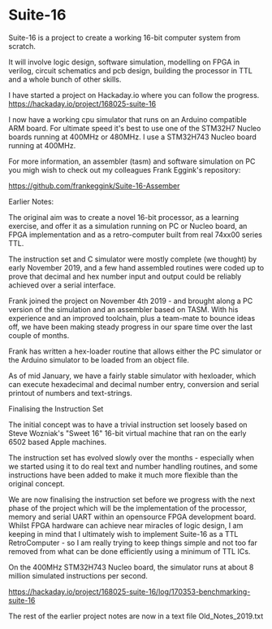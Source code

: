 # Suite-16

Suite-16 is a project to create a working 16-bit computer system from scratch.

It will involve logic design, software simulation, modelling on FPGA in verilog, circuit schematics and pcb design, building the processor in TTL and a whole bunch of other skills.

I have started a project on Hackaday.io where you can follow the progress.  https://hackaday.io/project/168025-suite-16

I now have a working cpu simulator that runs on an Arduino compatible ARM board. For ultimate speed it's best to use one of the STM32H7 Nucleo boards running at 400MHz or 480MHz.  I use a STM32H743 Nucleo board running at 400MHz.

For more information, an assembler (tasm) and software simulation on PC you migh wish to check out my colleagues Frank Eggink's repository:

https://github.com/frankeggink/Suite-16-Assember


Earlier Notes:

The original aim was to create a novel 16-bit processor, as a learning exercise, and offer it as a simulation running on PC or Nucleo board, an FPGA implementation and as a retro-computer built from real 74xx00 series TTL.

The instruction set and C simulator were mostly complete (we thought) by early November 2019, and a few hand assembled routines were coded up to prove that decimal and hex number input and output could be reliably achieved over a serial interface.

Frank joined the project on November 4th 2019 - and brought along a PC version of the  simulation and an assembler based on TASM.  With his experience and an improved toolchain, plus a team-mate to bounce ideas off, we have been making steady progress in our spare time over the last couple of months.

Frank has written a hex-loader routine that allows either the PC simulator or the Arduino simulator to be loaded from an object file.

As of mid January, we have a fairly stable simulator with hexloader, which can execute hexadecimal and decimal number entry, conversion and serial printout of numbers and text-strings.

Finalising the Instruction Set

The initial concept was to have a trivial instruction set loosely based on Steve Wozniak's "Sweet 16" 16-bit virtual machine that ran on the early 6502 based Apple machines.

The instruction set has evolved slowly over the months - especially when we started using it to do real text and number handling routines, and some instructions have been added to make it much more flexible than the original concept.

We are now finalising the instruction set before we progress with the next phase of the project which will be the implementation of the processor, memory and serial UART within an opensource FPGA development board. Whilst FPGA hardware can achieve near miracles of logic design, I am keeping in mind that I ultimately wish to implement Suite-16 as a TTL RetroComputer - so I am really trying to keep things simple and not too far removed from what can be done efficiently using a minimum of TTL ICs. 

On the 400MHz STM32H743 Nucleo board, the simulator runs at about 8 million simulated instructions per second.

https://hackaday.io/project/168025-suite-16/log/170353-benchmarking-suite-16



The rest of the earlier project notes are now in a text file  Old_Notes_2019.txt


